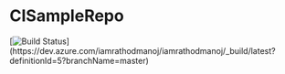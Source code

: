 # CISampleRepo

[![Build Status](https://dev.azure.com/iamrathodmanoj/iamrathodmanoj/_apis/build/status/iamrathodmanoj-ASP.NET%20Core%20(.NET%20Framework)-CI%20(1)?branchName=master)](https://dev.azure.com/iamrathodmanoj/iamrathodmanoj/_build/latest?definitionId=5?branchName=master)

